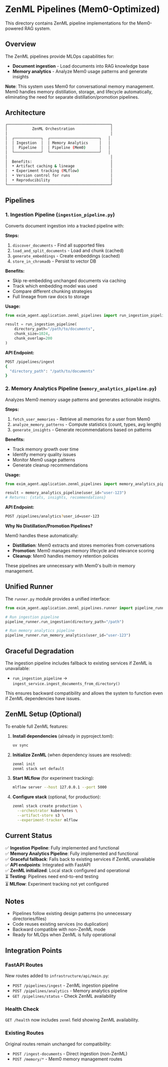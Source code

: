 # ZenML Pipelines (Mem0-Optimized)

This directory contains ZenML pipeline implementations for the Mem0-powered RAG system.

## Overview

The ZenML pipelines provide MLOps capabilities for:

- **Document ingestion** - Load documents into RAG knowledge base
- **Memory analytics** - Analyze Mem0 usage patterns and generate insights

**Note**: This system uses Mem0 for conversational memory management. Mem0 handles memory distillation, storage, and lifecycle automatically, eliminating the need for separate distillation/promotion pipelines.

## Architecture

```bash
┌──────────────────────────────────────────────┐
│           ZenML Orchestration                │
│                                              │
│  ┌────────────┐  ┌──────────────────────┐   │
│  │ Ingestion  │  │ Memory Analytics     │   │
│  │  Pipeline  │  │ Pipeline (Mem0)      │   │
│  └────────────┘  └──────────────────────┘   │
│                                              │
│  Benefits:                                   │
│  • Artifact caching & lineage                │
│  • Experiment tracking (MLflow)              │
│  • Version control for runs                  │
│  • Reproducibility                           │
└──────────────────────────────────────────────┘
```

## Pipelines

### 1. Ingestion Pipeline (`ingestion_pipeline.py`)

Converts document ingestion into a tracked pipeline with:

**Steps:**

1. `discover_documents` - Find all supported files
2. `load_and_split_documents` - Load and chunk (cached)
3. `generate_embeddings` - Create embeddings (cached)
4. `store_in_chromadb` - Persist to vector DB

**Benefits:**

- Skip re-embedding unchanged documents via caching
- Track which embedding model was used
- Compare different chunking strategies
- Full lineage from raw docs to storage

**Usage:**

```python
from exim_agent.application.zenml_pipelines import run_ingestion_pipeline

result = run_ingestion_pipeline(
    directory_path="/path/to/documents",
    chunk_size=1024,
    chunk_overlap=200
)
```

**API Endpoint:**

```bash
POST /pipelines/ingest
{
  "directory_path": "/path/to/documents"
}
```

### 2. Memory Analytics Pipeline (`memory_analytics_pipeline.py`)

Analyzes Mem0 memory usage patterns and generates actionable insights.

**Steps:**

1. `fetch_user_memories` - Retrieve all memories for a user from Mem0
2. `analyze_memory_patterns` - Compute statistics (count, types, avg length)
3. `generate_insights` - Generate recommendations based on patterns

**Benefits:**

- Track memory growth over time
- Identify memory quality issues
- Monitor Mem0 usage patterns
- Generate cleanup recommendations

**Usage:**

```python
from exim_agent.application.zenml_pipelines import memory_analytics_pipeline

result = memory_analytics_pipeline(user_id="user-123")
# Returns: {stats, insights, recommendations}
```

**API Endpoint:**

```bash
POST /pipelines/analytics?user_id=user-123
```

**Why No Distillation/Promotion Pipelines?**

Mem0 handles these automatically:

- **Distillation**: Mem0 extracts and stores memories from conversations
- **Promotion**: Mem0 manages memory lifecycle and relevance scoring
- **Cleanup**: Mem0 handles memory retention policies

These pipelines are unnecessary with Mem0's built-in memory management.

## Unified Runner

The `runner.py` module provides a unified interface:

```python
from exim_agent.application.zenml_pipelines.runner import pipeline_runner

# Run ingestion pipeline
pipeline_runner.run_ingestion(directory_path="/path")

# Run memory analytics pipeline
pipeline_runner.run_memory_analytics(user_id="user-123")
```

## Graceful Degradation

The ingestion pipeline includes fallback to existing services if ZenML is unavailable:

- `run_ingestion_pipeline` → `ingest_service.ingest_documents_from_directory()`

This ensures backward compatibility and allows the system to function even if ZenML dependencies have issues.

## ZenML Setup (Optional)

To enable full ZenML features:

1. **Install dependencies** (already in pyproject.toml):

   ```bash
   uv sync
   ```

2. **Initialize ZenML** (when dependency issues are resolved):

   ```bash
   zenml init
   zenml stack set default
   ```

3. **Start MLflow** (for experiment tracking):

   ```bash
   mlflow server --host 127.0.0.1 --port 5000
   ```

4. **Configure stack** (optional, for production):

   ```bash
   zenml stack create production \
     --orchestrator kubernetes \
     --artifact-store s3 \
     --experiment-tracker mlflow
   ```

## Current Status

✅ **Ingestion Pipeline**: Fully implemented and functional  
✅ **Memory Analytics Pipeline**: Fully implemented and functional  
✅ **Graceful fallback**: Falls back to existing services if ZenML unavailable  
✅ **API endpoints**: Integrated with FastAPI  
✅ **ZenML initialized**: Local stack configured and operational  
⏳ **Testing**: Pipelines need end-to-end testing  
⏳ **MLflow**: Experiment tracking not yet configured  

## Notes

- Pipelines follow existing design patterns (no unnecessary directories/files)
- Code reuses existing services (no duplication)
- Backward compatible with non-ZenML mode
- Ready for MLOps when ZenML is fully operational

## Integration Points

### FastAPI Routes

New routes added to `infrastructure/api/main.py`:

- `POST /pipelines/ingest` - ZenML ingestion pipeline
- `POST /pipelines/analytics` - Memory analytics pipeline
- `GET /pipelines/status` - Check ZenML availability

### Health Check

`GET /health` now includes `zenml` field showing ZenML availability.

### Existing Routes

Original routes remain unchanged for compatibility:

- `POST /ingest-documents` - Direct ingestion (non-ZenML)
- `POST /memory/*` - Mem0 memory management routes
